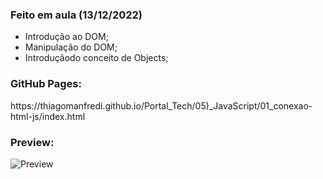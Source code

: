 <h3>Feito em aula (13/12/2022)</h3>

- Introdução ao DOM;
- Manipulação do DOM;
- Introduçãodo conceito de Objects;

<h3>GitHub Pages:</h3>
https://thiagomanfredi.github.io/Portal_Tech/05)_JavaScript/01_conexao-html-js/index.html

<h3>Preview:</h3>

![Preview](https://user-images.githubusercontent.com/118065155/207963880-a0e88e4c-4226-4fee-8bac-1d2f4efceb82.png)
